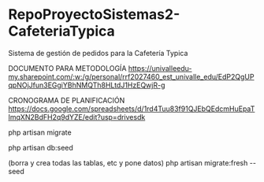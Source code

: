 # RepoProyectoSistemas2-CafeteriaTypica
Sistema de gestión de pedidos para la Cafetería Typica

DOCUMENTO PARA METODOLOGÍA 
https://univalleedu-my.sharepoint.com/:w:/g/personal/rrf2027460_est_univalle_edu/EdP2QgUPqpNOjJfun3EGgiYBhNMQTh8HLtdJ1HzEQwjR-g

CRONOGRAMA DE PLANIFICACIÓN
https://docs.google.com/spreadsheets/d/1rd4Tuu83f91QJEbQEdcmHuEpaTImqXN2BdFH2q9dYZE/edit?usp=drivesdk

php artisan migrate

php artisan db:seed

(borra y crea todas las tablas, etc y pone datos)
php artisan migrate:fresh --seed
